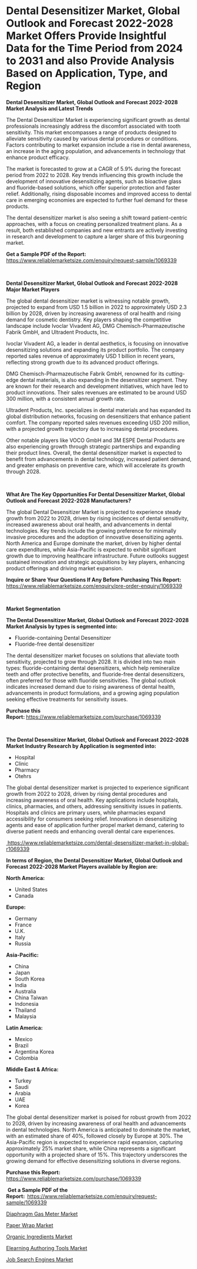 <p><h1>Dental Desensitizer Market, Global Outlook and Forecast 2022-2028 Market Offers Provide Insightful Data for the Time Period from 2024 to 2031 and also Provide Analysis Based on Application, Type, and Region</h1></p><p><strong>Dental Desensitizer Market, Global Outlook and Forecast 2022-2028 Market Analysis and Latest Trends</strong></p>
<p><p>The Dental Desensitizer Market is experiencing significant growth as dental professionals increasingly address the discomfort associated with tooth sensitivity. This market encompasses a range of products designed to alleviate sensitivity caused by various dental procedures or conditions. Factors contributing to market expansion include a rise in dental awareness, an increase in the aging population, and advancements in technology that enhance product efficacy. </p><p>The market is forecasted to grow at a CAGR of 5.9% during the forecast period from 2022 to 2028. Key trends influencing this growth include the development of innovative desensitizing agents, such as bioactive glass and fluoride-based solutions, which offer superior protection and faster relief. Additionally, rising disposable incomes and improved access to dental care in emerging economies are expected to further fuel demand for these products. </p><p>The dental desensitizer market is also seeing a shift toward patient-centric approaches, with a focus on creating personalized treatment plans. As a result, both established companies and new entrants are actively investing in research and development to capture a larger share of this burgeoning market.</p></p>
<p><strong>Get a Sample PDF of the Report:&nbsp;</strong> <a href="https://www.reliablemarketsize.com/enquiry/request-sample/1069339">https://www.reliablemarketsize.com/enquiry/request-sample/1069339</a></p>
<p>&nbsp;</p>
<p><strong>Dental Desensitizer Market, Global Outlook and Forecast 2022-2028 Major Market Players</strong></p>
<p><p>The global dental desensitizer market is witnessing notable growth, projected to expand from USD 1.5 billion in 2022 to approximately USD 2.3 billion by 2028, driven by increasing awareness of oral health and rising demand for cosmetic dentistry. Key players shaping the competitive landscape include Ivoclar Vivadent AG, DMG Chemisch-Pharmazeutische Fabrik GmbH, and Ultradent Products, Inc.</p><p>Ivoclar Vivadent AG, a leader in dental aesthetics, is focusing on innovative desensitizing solutions and expanding its product portfolio. The company reported sales revenue of approximately USD 1 billion in recent years, reflecting strong growth due to its advanced product offerings.</p><p>DMG Chemisch-Pharmazeutische Fabrik GmbH, renowned for its cutting-edge dental materials, is also expanding in the desensitizer segment. They are known for their research and development initiatives, which have led to product innovations. Their sales revenues are estimated to be around USD 300 million, with a consistent annual growth rate.</p><p>Ultradent Products, Inc. specializes in dental materials and has expanded its global distribution networks, focusing on desensitizers that enhance patient comfort. The company reported sales revenues exceeding USD 200 million, with a projected growth trajectory due to increasing dental procedures.</p><p>Other notable players like VOCO GmbH and 3M ESPE Dental Products are also experiencing growth through strategic partnerships and expanding their product lines. Overall, the dental desensitizer market is expected to benefit from advancements in dental technology, increased patient demand, and greater emphasis on preventive care, which will accelerate its growth through 2028.</p></p>
<p>&nbsp;</p>
<p><strong>What Are The Key Opportunities For Dental Desensitizer Market, Global Outlook and Forecast 2022-2028 Manufacturers?</strong></p>
<p><p>The global Dental Desensitizer Market is projected to experience steady growth from 2022 to 2028, driven by rising incidences of dental sensitivity, increased awareness about oral health, and advancements in dental technologies. Key trends include the growing preference for minimally invasive procedures and the adoption of innovative desensitizing agents. North America and Europe dominate the market, driven by higher dental care expenditures, while Asia-Pacific is expected to exhibit significant growth due to improving healthcare infrastructure. Future outlooks suggest sustained innovation and strategic acquisitions by key players, enhancing product offerings and driving market expansion.</p></p>
<p><strong>Inquire or Share Your Questions If Any Before Purchasing This Report:</strong> <a href="https://www.reliablemarketsize.com/enquiry/pre-order-enquiry/1069339">https://www.reliablemarketsize.com/enquiry/pre-order-enquiry/1069339</a></p>
<p>&nbsp;</p>
<p><strong>Market Segmentation</strong></p>
<p><strong>The Dental Desensitizer Market, Global Outlook and Forecast 2022-2028 Market Analysis by types is segmented into:</strong></p>
<p><ul><li>Fluoride-containing Dental Desensitizer</li><li>Fluoride-free dental desensitizer</li></ul></p>
<p><p>The dental desensitizer market focuses on solutions that alleviate tooth sensitivity, projected to grow through 2028. It is divided into two main types: fluoride-containing dental desensitizers, which help remineralize teeth and offer protective benefits, and fluoride-free dental desensitizers, often preferred for those with fluoride sensitivities. The global outlook indicates increased demand due to rising awareness of dental health, advancements in product formulations, and a growing aging population seeking effective treatments for sensitivity issues.</p></p>
<p><strong>Purchase this Report:&nbsp;</strong><a href="https://www.reliablemarketsize.com/purchase/1069339">https://www.reliablemarketsize.com/purchase/1069339</a></p>
<p>&nbsp;</p>
<p><strong>The Dental Desensitizer Market, Global Outlook and Forecast 2022-2028 Market Industry Research by Application is segmented into:</strong></p>
<p><ul><li>Hospital</li><li>Clinic</li><li>Pharmacy</li><li>Otehrs</li></ul></p>
<p><p>The global dental desensitizer market is projected to experience significant growth from 2022 to 2028, driven by rising dental procedures and increasing awareness of oral health. Key applications include hospitals, clinics, pharmacies, and others, addressing sensitivity issues in patients. Hospitals and clinics are primary users, while pharmacies expand accessibility for consumers seeking relief. Innovations in desensitizing agents and ease of application further propel market demand, catering to diverse patient needs and enhancing overall dental care experiences.</p></p>
<p><a href="https://www.reliablemarketsize.com/dental-desensitizer-market-in-global-r1069339">&nbsp;https://www.reliablemarketsize.com/dental-desensitizer-market-in-global-r1069339</a></p>
<p><strong>In terms of Region, the Dental Desensitizer Market, Global Outlook and Forecast 2022-2028 Market Players available by Region are:</strong></p>
<p>
    <p> <strong> North America: </strong>
        <ul>
            <li>United States</li>
            <li>Canada</li>
        </ul>
        </p> 
    <p> <strong> Europe: </strong>
        <ul>
            <li>Germany</li>
            <li>France</li>
            <li>U.K.</li>
            <li>Italy</li>
            <li>Russia</li>
        </ul>
        </p> 
    <p> <strong> Asia-Pacific: </strong>
        <ul>
            <li>China</li>
            <li>Japan</li>
            <li>South Korea</li>
            <li>India</li>
            <li>Australia</li>
            <li>China Taiwan</li>
            <li>Indonesia</li>
            <li>Thailand</li>
            <li>Malaysia</li>
        </ul>
        </p> 
    <p> <strong> Latin America: </strong>
        <ul>
            <li>Mexico</li>
            <li>Brazil</li>
            <li>Argentina Korea</li>
            <li>Colombia</li>
        </ul>
        </p> 
    <p> <strong> Middle East & Africa: </strong>
        <ul>
            <li>Turkey</li>
            <li>Saudi</li>
            <li>Arabia</li>
            <li>UAE</li>
            <li>Korea</li>
        </ul>
    </p>
    </p>
<p><p>The global dental desensitizer market is poised for robust growth from 2022 to 2028, driven by increasing awareness of oral health and advancements in dental technologies. North America is anticipated to dominate the market, with an estimated share of 40%, followed closely by Europe at 30%. The Asia-Pacific region is expected to experience rapid expansion, capturing approximately 25% market share, while China represents a significant opportunity with a projected share of 15%. This trajectory underscores the growing demand for effective desensitizing solutions in diverse regions.</p></p>
<p><strong>Purchase this Report: </strong><a href="https://www.reliablemarketsize.com/purchase/1069339">https://www.reliablemarketsize.com/purchase/1069339</a></p>
<p>&nbsp;<strong>Get a Sample PDF of the Report:&nbsp;&nbsp;</strong><a href="https://www.reliablemarketsize.com/enquiry/request-sample/1069339">https://www.reliablemarketsize.com/enquiry/request-sample/1069339</a></p>
<p><strong></strong></p>
<p><p><a href="https://medium.com/@jacobpayne74/the-diaphragm-gas-meter-market-insights-report-offers-an-in-depth-and-thorough-analysis-of-the-49aba81b5fb2">Diaphragm Gas Meter Market</a></p><p><a href="https://issuu.com/reportprime-2/docs/paper-wrap-market-size-2030.pptx_399ce88ebac74d">Paper Wrap Market</a></p><p><a href="https://medium.com/@joshavis90/this-report-on-organic-ingredients-market-is-a-comprehensive-analysis-of-market-shares-5c29ac1bc61e">Organic Ingredients Market</a></p><p><a href="https://www.linkedin.com/pulse/elearning-authoring-tools-market-size-growth-trends-industry-gmnqf?trackingId=qiUCAGHdQomdZnU2fyZ2SQ%3D%3D">Elearning Authoring Tools Market</a></p><p><a href="https://www.linkedin.com/pulse/what-influencing-future-job-search-engines-market-insights-gu7jf?trackingId=0shJtYwkTE2L%2BDtJ%2F854fw%3D%3D">Job Search Engines Market</a></p></p>